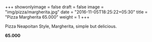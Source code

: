 +++
showonlyimage = false
draft = false
image = "img/pizza/margherita.jpg"
date = "2016-11-05T18:25:22+05:30"
title = "Pizza Margherita 65.000"
weight = 1
+++

Pizza Neapoitan Style, Margherita, simple but delicious.

**65.000**
